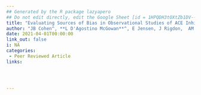 ```yaml
---
## Generated by the R package lazyapero
## Do not edit directly, edit the Google Sheet [id = 1HPQDH3tOXtZb1DV--8wR9CKAzUz5aywWc2vM3OQ5SrU]
title: "Evaluating Sources of Bias in Observational Studies of ACE Inhibitor/ARB Use During COVID-19: Beyond Confounding"
author: "JB Cohen^, **L D'Agostino McGowan**^, E Jensen, J Rigdon,  AM South"
date: 2021-04-01T00:00:00
link_out: false
i: NA
categories:
 - Peer Reviewed Article
links:




---
```




